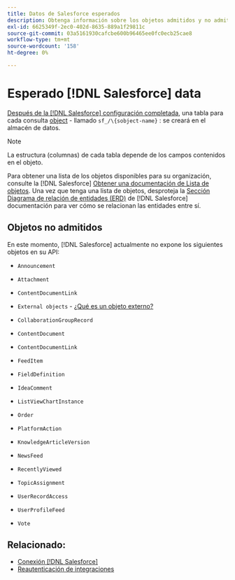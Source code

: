 ```yaml
---
title: Datos de Salesforce esperados
description: Obtenga información sobre los objetos admitidos y no admitidos en los datos de Salesforce.
exl-id: 6625349f-2ec0-402d-8635-889a1f29811c
source-git-commit: 03a5161930cafcbe600b96465ee0fc0ecb25cae8
workflow-type: tm+mt
source-wordcount: '158'
ht-degree: 0%

---
```


# Esperado [!DNL Salesforce] data

[Después de la [!DNL Salesforce] configuración completada](../integrations/salesforce.md), una tabla para cada consulta [object](https://developer.salesforce.com/docs/atlas.en-us.api.meta/api/sforce_api_objects_concepts.htm) - llamado `sf_/\{sobject-name}` : se creará en el almacén de datos.

>[!NOTE]
>
>La estructura (columnas) de cada tabla depende de los campos contenidos en el objeto.

Para obtener una lista de los objetos disponibles para su organización, consulte la [!DNL Salesforce] [Obtener una documentación de Lista de objetos](https://developer.salesforce.com/docs/atlas.en-us.api_rest.meta/api_rest/dome_describeGlobal.htm). Una vez que tenga una lista de objetos, desproteja la [Sección Diagrama de relación de entidades (ERD)](https://developer.salesforce.com/docs/atlas.en-us.api.meta/api/sforce_api_erd_majors.htm) de [!DNL Salesforce] documentación para ver cómo se relacionan las entidades entre sí.

## Objetos no admitidos

En este momento, [!DNL Salesforce] actualmente no expone los siguientes objetos en su API:

* `Announcement`
* `Attachment`
* `ContentDocumentLink`
* `External objects` - [¿Qué es un objeto externo?](https://developer.salesforce.com/docs/atlas.en-us.api.meta/api/sforce_api_objects_external_objects.htm)
* `CollaborationGroupRecord`
* `ContentDocument`
* `ContentDocumentLink`
* `FeedItem`
* `FieldDefinition`
* `IdeaComment`
* `ListViewChartInstance`
* `Order`
* `PlatformAction`

* `KnowledgeArticleVersion`
* `NewsFeed`
* `RecentlyViewed`
* `TopicAssignment`
* `UserRecordAccess`
* `UserProfileFeed`
* `Vote`

## Relacionado:

* [Conexión [!DNL Salesforce]](../integrations/salesforce.md)
* [Reautenticación de integraciones](https://support.magento.com/hc/en-us/articles/360016733151)
